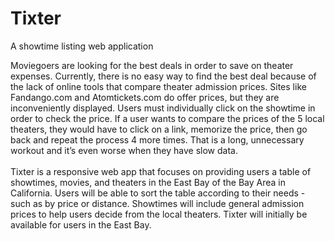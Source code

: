 # Tixter
A showtime listing web application
<div>
    Moviegoers are looking for the best deals in order to save on theater expenses. Currently, there is no easy way to find the best deal because of the lack of online tools that compare theater admission prices. Sites like Fandango.com and Atomtickets.com do offer prices, but they are inconveniently displayed. Users must individually click on the showtime in order to check the price. If a user wants to compare the prices of the 5 local theaters, they would have to click on a link, memorize the price, then go back and repeat the process 4 more times. That is a long, unnecessary workout and it’s even worse when they have slow data. 
 </div>
 </br>
 <div>
    Tixter is a responsive web app that focuses on providing users a table of showtimes, movies, and theaters in the East Bay of the Bay Area in California.  Users will be able to sort the table according to their needs - such as by price or distance. Showtimes will include general admission prices to help users decide from the local theaters. Tixter will initially be available for users in the East Bay.
</div>
